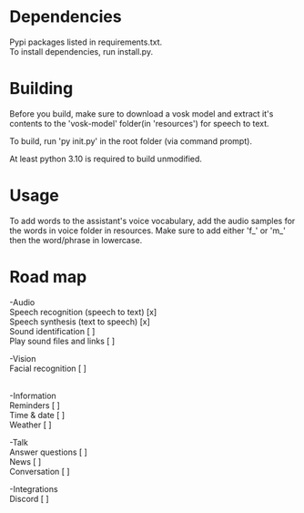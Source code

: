 # Dependencies
Pypi packages listed in requirements.txt.<br>
To install dependencies, run install.py.

# Building

Before you build, make sure to download a vosk model and extract it's contents to the 'vosk-model' folder(in 'resources') for speech to text.<br>


To build, run 'py init.py' in the root folder (via command prompt).<br>

At least python 3.10 is required to build unmodified.<br>

# Usage
To add words to the assistant's voice vocabulary, add the audio samples for the words in voice folder in resources. Make sure to add either 'f_' or 'm_' then the word/phrase in lowercase.

# Road map
-Audio <br>
Speech recognition (speech to text) [x]<br>
Speech synthesis (text to speech) [x]<br>
Sound identification [ ]<br>
Play sound files and links [ ]<br>

-Vision<br>
Facial recognition [ ]<br><br>

-Information<br>
Reminders [ ]<br>
Time & date [ ]<br>
Weather [ ]<br>

-Talk<br>
Answer questions [ ]<br>
News [ ]<br>
Conversation [ ]<br>

-Integrations<br>
Discord [ ]<br>
